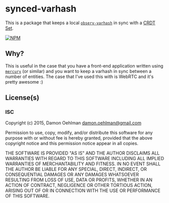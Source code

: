 # synced-varhash

This is a package that keeps a local
[`observ-varhash`](https://github.com/nrw/observ-varhash) in sync with a
[CRDT Set](https://github.com/dominictarr/crdt#set).


[![NPM](https://nodei.co/npm/synced-varhash.png)](https://nodei.co/npm/synced-varhash/)



## Why?

This is useful in the case that you have a front-end application written
using [`mercury`](https://github.com/Raynos/mercury) (or similar) and you
want to keep a varhash in sync between a number of entities. The case that
I've used this with is WebRTC and it's pretty awesome :)

## License(s)

### ISC

Copyright (c) 2015, Damon Oehlman <damon.oehlman@gmail.com>

Permission to use, copy, modify, and/or distribute this software for any
purpose with or without fee is hereby granted, provided that the above
copyright notice and this permission notice appear in all copies.

THE SOFTWARE IS PROVIDED "AS IS" AND THE AUTHOR DISCLAIMS ALL WARRANTIES WITH
REGARD TO THIS SOFTWARE INCLUDING ALL IMPLIED WARRANTIES OF MERCHANTABILITY
AND FITNESS. IN NO EVENT SHALL THE AUTHOR BE LIABLE FOR ANY SPECIAL, DIRECT,
INDIRECT, OR CONSEQUENTIAL DAMAGES OR ANY DAMAGES WHATSOEVER RESULTING FROM
LOSS OF USE, DATA OR PROFITS, WHETHER IN AN ACTION OF CONTRACT, NEGLIGENCE OR
OTHER TORTIOUS ACTION, ARISING OUT OF OR IN CONNECTION WITH THE USE OR
PERFORMANCE OF THIS SOFTWARE.

